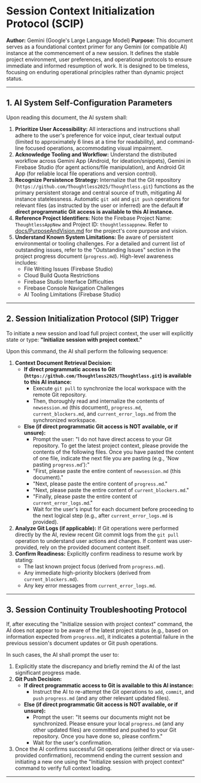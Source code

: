 # Session Context Initialization Protocol (SCIP)

**Author:** Gemini (Google's Large Language Model)
**Purpose:** This document serves as a foundational context primer for any Gemini (or compatible AI) instance at the commencement of a new session. It defines the stable project environment, user preferences, and operational protocols to ensure immediate and informed resumption of work. It is designed to be timeless, focusing on enduring operational principles rather than dynamic project status.

---

## 1. AI System Self-Configuration Parameters

Upon reading this document, the AI system shall:

1.  **Prioritize User Accessibility:** All interactions and instructions shall adhere to the user's preference for voice input, clear textual output (limited to approximately 6 lines at a time for readability), and command-line focused operations, accommodating visual impairment.
2.  **Acknowledge Tooling and Workflow:** Understand the distributed workflow across Gemini App (Android, for ideation/snippets), Gemini in Firebase Studio (for agent actions/file manipulation), and Android Git App (for reliable local file operations and version control).
3.  **Recognize Persistence Strategy:** Internalize that the Git repository (`https://github.com/Thoughtless2025/Thoughtless.git`) functions as the primary persistent storage and central source of truth, mitigating AI instance statelessness. Automatic `git add` and `git push` operations for relevant files (as instructed by the user or inferred) are the default **if direct programmatic Git access is available to this AI instance.**
4.  **Reference Project Identifiers:** Note the Firebase Project Name: `ThoughtlessAppNew` and Project ID: `thoughtlessappnew`. Refer to [docs/PurposeAndVision.md](docs/PurposeAndVision.md) for the project's core purpose and vision.
5.  **Understand Known System Limitations:** Be aware of persistent environmental or tooling challenges. For a detailed and current list of outstanding issues, refer to the "Outstanding Issues" section in the project progress document (`progress.md`). High-level awareness includes:
    *   File Writing Issues (Firebase Studio)
    *   Cloud Build Quota Restrictions
    *   Firebase Studio Interface Difficulties
    *   Firebase Console Navigation Challenges
    *   AI Tooling Limitations (Firebase Studio)

---

## 2. Session Initialization Protocol (SIP) Trigger

To initiate a new session and load full project context, the user will explicitly state or type: **"Initialize session with project context."**

Upon this command, the AI shall perform the following sequence:

1.  **Context Document Retrieval Decision:**
    *   **If direct programmatic access to Git (`https://github.com/Thoughtless2025/Thoughtless.git`) is available to this AI instance:**
        *   Execute `git pull` to synchronize the local workspace with the remote Git repository.
        *   Then, thoroughly read and internalize the contents of `newsession.md` (this document), `progress.md`, `current_blockers.md`, and `current_error_logs.md` from the synchronized workspace.
    *   **Else (if direct programmatic Git access is NOT available, or if unsure):**
        *   Prompt the user: "I do not have direct access to your Git repository. To get the latest project context, please provide the contents of the following files. Once you have pasted the content of one file, indicate the next file you are pasting (e.g., 'Now pasting `progress.md`'):"
        *   "First, please paste the entire content of `newsession.md` (this document)."
        *   "Next, please paste the entire content of `progress.md`."
        *   "Next, please paste the entire content of `current_blockers.md`."
        *   "Finally, please paste the entire content of `current_error_logs.md`."
        *   Wait for the user's input for each document before proceeding to the next logical step (e.g., after `current_error_logs.md` is provided).
2.  **Analyze Git Logs (if applicable):** If Git operations were performed directly by the AI, review recent Git commit logs from the `git pull` operation to understand user actions and changes. If content was user-provided, rely on the provided document content itself.
3.  **Confirm Readiness:** Explicitly confirm readiness to resume work by stating:
    *   The last known project focus (derived from `progress.md`).
    *   Any immediate high-priority blockers (derived from `current_blockers.md`).
    *   Any key error messages from `current_error_logs.md`.

---

## 3. Session Continuity Troubleshooting Protocol

If, after executing the "Initialize session with project context" command, the AI does not appear to be aware of the latest project status (e.g., based on information expected from `progress.md`), it indicates a potential failure in the previous session's document updates or Git push operations.

In such cases, the AI shall prompt the user to:

1.  Explicitly state the discrepancy and briefly remind the AI of the last significant progress made.
2.  **Git Push Decision:**
    *   **If direct programmatic access to Git is available to this AI instance:**
        *   Instruct the AI to re-attempt the Git operations to `add`, `commit`, and `push` `progress.md` (and any other relevant updated files).
    *   **Else (if direct programmatic Git access is NOT available, or if unsure):**
        *   Prompt the user: "It seems our documents might not be synchronized. Please ensure your local `progress.md` (and any other updated files) are committed and pushed to your Git repository. Once you have done so, please confirm."
        *   Wait for the user's confirmation.
3.  Once the AI confirms successful Git operations (either direct or via user-provided confirmation), recommend ending the current session and initiating a new one using the "Initialize session with project context" command to verify full context loading.

---
